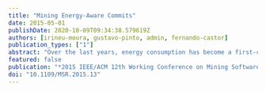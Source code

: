 ```yaml
---
title: "Mining Energy-Aware Commits"
date: 2015-05-01
publishDate: 2020-10-09T09:34:38.579619Z
authors: [irineu-moura, gustavo-pinto, admin, fernando-castor]
publication_types: ["1"]
abstract: "Over the last years, energy consumption has become a first-class citizen in software development practice. While energy-efficient solutions on lower-level layers of the software stack are well-established, there is convincing evidence that even better results can be achieved by encouraging practitioners to participate in the process. For instance, previous work has shown that using a newer version of a concurrent data structure can yield a 2.19x energy savings when compared to the old associative implementation [75]. Nonetheless, little is known about how much software engineers are employing energy-efficient solutions in their applications and what solutions they employ for improving energy-efficiency. In this paper we present a qualitative study of \"energy-aware commits\". Using Github as our primary data source, we perform a thorough analysis on an initial sample of 2,189 commits and carefully curate a set of 371 energy-aware commits spread over 317 real-world non-trivial applications. Our study reveals that software developers heavily rely on low-level energy management approaches, such as frequency scaling and multiple levels of idleness. Also, our findings suggest that ill-chosen energy saving techniques can impact the correctness of an application. Yet, we found what we call \"energy-aware interfaces\", which are means for clients (e.g., Developers or end-users) to save energy in their applications just by using a function, abstracting away the low-level implementation details."
featured: false
publication: "*2015 IEEE/ACM 12th Working Conference on Mining Software Repositories (MSR)*"
doi: "10.1109/MSR.2015.13"
---
```

